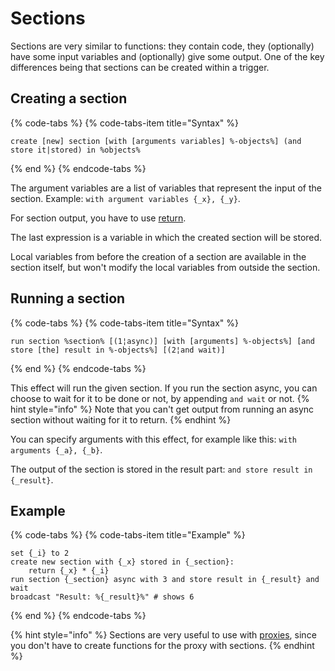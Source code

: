 # Sections

Sections are very similar to functions: they contain code, they (optionally) have some input variables and (optionally) give some output.
One of the key differences being that sections can be created within a trigger.

## Creating a section

{% code-tabs %}
{% code-tabs-item title="Syntax" %}
```text
create [new] section [with [arguments variables] %-objects%] (and store it|stored) in %objects%
```
{% end %}
{% endcode-tabs %}

The argument variables are a list of variables that represent the input of the section.
Example: `with argument variables {_x}, {_y}`.

For section output, you have to use [return](../custom-syntax/expressions.md#return).

The last expression is a variable in which the created section will be stored.

Local variables from before the creation of a section are available in the section itself, but won't modify
the local variables from outside the section.

## Running a section

{% code-tabs %}
{% code-tabs-item title="Syntax" %}
```text
run section %section% [(1¦async)] [with [arguments] %-objects%] [and store [the] result in %-objects%] [(2¦and wait)]
```
{% end %}
{% endcode-tabs %}

This effect will run the given section.
If you run the section async, you can choose to wait for it to be done or not, by appending `and wait` or not.
{% hint style="info" %}
Note that you can't get output from running an async section without waiting for it to return.
{% endhint %}

You can specify arguments with this effect, for example like this: `with arguments {_a}, {_b}`.

The output of the section is stored in the result part: `and store result in {_result}`.

## Example

{% code-tabs %}
{% code-tabs-item title="Example" %}
```text
set {_i} to 2
create new section with {_x} stored in {_section}:
	return {_x} * {_i}
run section {_section} async with 3 and store result in {_result} and wait
broadcast "Result: %{_result}%" # shows 6
```
{% end %}
{% endcode-tabs %}

{% hint style="info" %}
Sections are very useful to use with [proxies](proxies.md), since you don't have to create functions for the proxy with sections.
{% endhint %}
